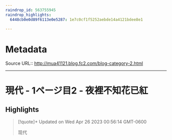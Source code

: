 ```yaml
---
raindrop_id: 563755945
raindrop_highlights:
  6448cb0e0d89f6113e0e5287: 1e7c0cf1f5252aebde14a4121bdee8e1

---
```


# Metadata
Source URL:: http://mua41121.blog.fc2.com/blog-category-2.html


---
# 現代 - 1ページ目2 - 夜裡不知花已紅



## Highlights

> [!quote]+ Updated on Wed Apr 26 2023 00:56:14 GMT-0600
>
> 现代
